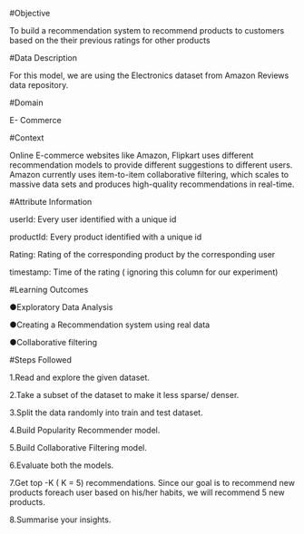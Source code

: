 #Objective

To build a recommendation system to recommend products to customers based on the their previous ratings for other products

#Data Description

For this model, we are using the Electronics dataset from Amazon Reviews data repository.

#Domain

E- Commerce

#Context

Online E-commerce websites like Amazon, Flipkart uses different recommendation models to provide different suggestions to different users. Amazon currently uses item-to-item collaborative filtering, which scales to massive data sets and produces high-quality recommendations in real-time.

#Attribute Information

userId: Every user identified with a unique id

productId: Every product identified with a unique id

Rating: Rating of the corresponding product by the corresponding user

timestamp: Time of the rating ( ignoring this column for our experiment)

#Learning Outcomes

●Exploratory Data Analysis

●Creating a Recommendation system using real data

●Collaborative filtering

#Steps Followed

1.Read and explore the given dataset.

2.Take a subset of the dataset to make it less sparse/ denser.

3.Split the data randomly into train and test dataset.

4.Build Popularity Recommender model.

5.Build Collaborative Filtering model.

6.Evaluate both the models.

7.Get top -K ( K = 5) recommendations. Since our goal is to recommend new products foreach user based on his/her habits, we will recommend 5 new products.

8.Summarise your insights.
